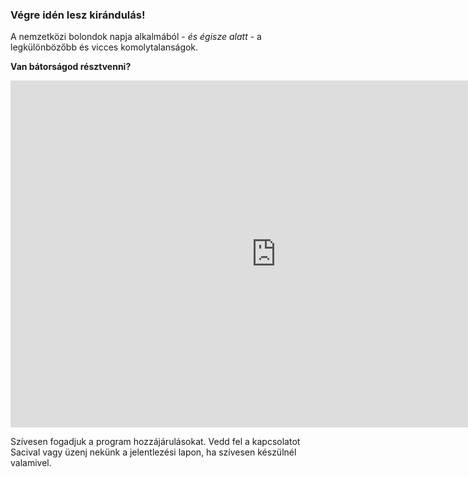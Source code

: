 <!-- 
.. title: Programo
.. slug: programo
.. date: 2016-01-13 19:09:57 UTC+01:00
.. tags: 
.. category: 
.. link: 
.. description: 
.. type: text
-->

### Végre idén lesz kirándulás!

A nemzetközi bolondok napja alkalmából - *és égisze alatt* - a legkülönbözőbb és vicces komolytalanságok.

**Van bátorságod résztvenni?**

<iframe width="850" height="555" frameborder="0" src="https://docs.google.com/spreadsheets/d/1GICHQ_4vLDaVjvSkNrZyWkh4DDpXLo5GF2N9g-Zuek4/pubhtml?gid=1829085880&widget=false&chrome=false&gridlines=false&headers=false&range=A1%3AG16"></iframe>

Szívesen fogadjuk a program hozzájárulásokat. Vedd fel a kapcsolatot Sacival vagy üzenj nekünk a jelentlezési lapon, ha szívesen készülnél valamivel.
